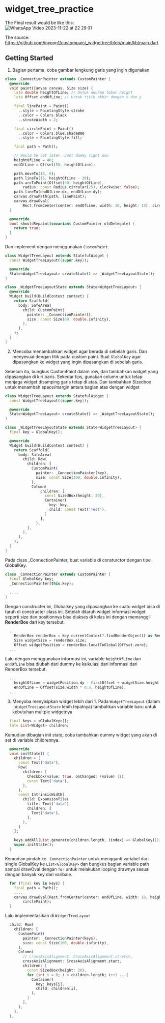 # widget_tree_practice

The Final result would be like this:
![WhatsApp Video 2023-11-22 at 22 29 01](https://user-images.githubusercontent.com/54527045/284968584-052f522e-3d21-47a2-b3b2-2dd7e45d6075.gif)

The source: https://github.com/inyong1/custompaint_widgettree/blob/main/lib/main.dart

## Getting Started
1. Bagian pertama, coba gambar lengkung garis yang ingin digunakan
```dart
class _ConnectionPainter extends CustomPainter {
  @override
  void paint(Canvas canvas, Size size) {
    late double heightOfLine; // Untuk ukuran lebar height
    late Offset endOfLine; // Untuk titik akhir dengan x dan y

    final linePaint = Paint()
      ..style = PaintingStyle.stroke
      ..color = Colors.black
      ..strokeWidth = 2;

    final circlePaint = Paint()
      ..color = Colors.blue.shade800
      ..style = PaintingStyle.fill;

    final path = Path();

    // Would be set later. Just dummy right now
    heightOfLine = 40;
    endOfLine = Offset(50, heightOfLine);

    path.moveTo(15, 0);
    path.lineTo(15, heightOfLine - 20);
    path.arcToPoint(Offset(30, heightOfLine),
        radius: const Radius.circular(25), clockwise: false);
    path.lineTo(endOfLine.dx, endOfLine.dy);
    canvas.drawPath(path, linePaint);
    canvas.drawOval(
        Rect.fromCenter(center: endOfLine, width: 10, height: 10), circlePaint);
  }

  @override
  bool shouldRepaint(covariant CustomPainter oldDelegate) {
    return true;
  }
}
```

Dan implement dengan menggunakan `CustomPaint`.
```dart
class WidgetTreeLayout extends StatefulWidget {
  const WidgetTreeLayout({super.key});

  @override
  State<WidgetTreeLayout> createState() => _WidgetTreeLayoutState();
}

class _WidgetTreeLayoutState extends State<WidgetTreeLayout> {
  @override
  Widget build(BuildContext context) {
    return Scaffold(
      body: SafeArea(
        child: CustomPaint(
          painter: _ConnectionPainter(),
          size: const Size(60, double.infinity),
        ),
      ),
    );
  }
}
```

2. Mencoba menambahkan widget agar berada di sebelah garis. Dan menyesuai dengan titik pada custom paint.
Buat `GlobalKey` agar dipasangkan ke widget yang ingin dipasangkan di sebelah garis. 

Sebelum itu, bungkus CustomPaint dalam row, dan tambahkan widget yang dipasangkan di kiri baris.
Sekedar tips, gunakan column untuk tetap menjaga widget disamping garis tetap di atas. Dan tambahkan Sizedbox
untuk menambah space/margin antara bagian atas dengan widget
```dart
class WidgetTreeLayout extends StatefulWidget {
  const WidgetTreeLayout({super.key});

  @override
  State<WidgetTreeLayout> createState() => _WidgetTreeLayoutState();
}

class _WidgetTreeLayoutState extends State<WidgetTreeLayout> {
  final key = GlobalKey();

  @override
  Widget build(BuildContext context) {
    return Scaffold(
      body: SafeArea(
        child: Row(
          children: [
            CustomPaint(
              painter: _ConnectionPainter(key),
              size: const Size(100, double.infinity),
            ),
            Column(
                children: [
                  const SizedBox(height: 20),
                  Container(
                    key: key,
                    child: const Text('Test'),
                  )
                ],
              ),
          ],
        ),
      ),
    );
  }
}
```

Pada class _ConnectionPainter, buat variable di consturctor dengan tipe GlobalKey.
```dart
class _ConnectionPainter extends CustomPainter {
  final GlobalKey key;
  _ConnectionPainter(this.key);
  
  ....
}
```

Dengan constructer ini, Globalkey yang dipasangkan ke suatu widget bisa di taruh di constructer class ini.  Setelah ditaruh widget informasi widget seperti size dan positionnya bisa diakses di kelas ini dengan memanggil __RenderBox__ dari key tersebut.
```dart
  ...
    RenderBox renderBox = key.currentContext?.findRenderObject() as RenderBox;
    Size widgetSize = renderBox.size;
    Offset widgetPosition = renderBox.localToGlobal(Offset.zero);
  ...
```

Lalu dengan menggunakan informasi ini, variable `heightOfLine` dan `endOfLine` bisa diubah dari dummy ke kalkulasi dari informasi dari RenderBox tersebut.
```dart
  ...
    heightOfLine = widgetPosition.dy - firstOffset + widgetSize.height / 2;
    endOfLine = Offset(size.width * 0.8, heightOfLine);
  ...
```

3. Menyoba menyisipkan widget lebih dari 1.
Pada `WidgetTreeLayout` (dalam `_WidgetTreeLayoutState` lebih tepatnya) tambahkan variable baru untuk kebutuhan multple widgetnya
```dart
  final keys = <GlobalKey>[];
  late List<Widget> children;
```

Kemudian dibagian init state, coba tambahkan dummy widget yang akan di set di variable childrennya.
```dart
  @override
  void initState() {
    children = [
      const Text("data"),
      Row(
        children: [
          Checkbox(value: true, onChanged: (value) {}),
          const Text('data'),
        ],
      ),
      const IntrinsicWidth(
        child: ExpansionTile(
          title: Text('data'),
          children: [
            Text('data'),
          ],
        ),
      )
    ];

    keys.addAll(List.generate(children.length, (index) => GlobalKey()));
    super.initState();
  }
```

Kemudian pindah ke `_ConnectionPainter` untuk mengganti variabel dari single GlobalKey ke 
`List<GlobalKey>` dan bungkus bagian variable path sampai drawOval dengan `for` untuk melakukan looping drawnya sesuai dengan banyak key dari varibale.

```dart
  for (final key in keys) {
    final path = Path();
    ....
    canvas.drawOval(Rect.fromCenter(center: endOfLine, width: 10, height: 10),
        circlePaint);
  }
```

Lalu implementasikan di `WidgetTreeLayout`
```dart
  child: Row(
    children: [
      CustomPaint(
        painter: _ConnectionPainter(keys),
        size: const Size(100, double.infinity),
      ),
      Column(
        // crossAxisAlignment: CrossAxisAlignment.stretch,
        crossAxisAlignment: CrossAxisAlignment.start,
        children: [
          const SizedBox(height: 20),
          for (int i = 0; i < children.length; i++) ...{
            Container(
              key: keys[i],
              child: children[i],
            ),
          }
        ],
      ),
    ],
  ),
```